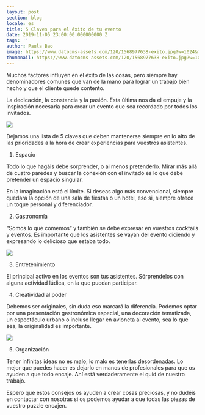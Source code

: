 ```yaml
---
layout: post
section: blog
locale: es
title: 5 Claves para el éxito de tu evento
date: 2019-11-05 23:00:00.000000000 Z
tags: ''
author: Paula Bao
image: https://www.datocms-assets.com/120/1568977638-exito.jpg?w=1024&fm=jpg
thumbnail: https://www.datocms-assets.com/120/1568977638-exito.jpg?w=105&fm=jpg
---
```


Muchos factores influyen en el éxito de las cosas, pero siempre hay denominadores comunes que van de la mano para lograr un trabajo bien hecho y que el cliente quede contento.


<!--more--> 

La dedicación, la constancia y la pasión. Esta última nos da el empuje y la inspiración necesaria para crear un evento que sea recordado por todos los invitados. 

![](https://www.datocms-assets.com/120/1568977351-carretera.jpg)


Dejamos una lista de 5 claves que deben mantenerse siempre en lo alto de las prioridades a la hora de crear experiencias para vuestros asistentes.

1. Espacio

Todo lo que hagáis debe sorprender, o al menos pretenderlo. Mirar más allá de cuatro paredes y buscar la conexión con el invitado es lo que debe pretender un espacio singular. 

En la imaginación está el límite. Si deseas algo más convencional, siempre quedará la opción de una sala de fiestas o un hotel, eso si, siempre ofrece un toque personal y diferenciador.

2. Gastronomía

"Somos lo que comemos” y también se debe expresar en vuestros cocktails y eventos.
Es importante que los asistentes se vayan del evento diciendo y expresando lo delicioso que estaba todo. 

![](https://www.datocms-assets.com/120/1568977583-gastronomia.jpg)


3. Entretenimiento 

El principal activo en los eventos son tus asistentes. Sórprendelos con alguna actividad lúdica, en la que puedan participar. 

4. Creatividad al poder

Debemos ser originales, sin duda eso marcará la diferencia.
Podemos optar por una presentación gastronómica especial, una decoración tematizada, un espectáculo urbano o incluso llegar en avioneta al evento, sea lo que sea, la originalidad es importante. 

![](https://www.datocms-assets.com/120/1568977739-creatividad.jpg)

5. Organización

Tener infinitas ideas no es malo, lo malo es tenerlas desordenadas. Lo mejor que puedes hacer es dejarlo en manos de profesionales para que os ayuden a que todo encaje. Ahí está verdaderamente el quid de nuestro trabajo. 

Espero que estos consejos os ayuden a crear cosas preciosas, y no dudéis en contactar con nosotras si os podemos ayudar a que todas las piezas de vuestro puzzle encajen. 
